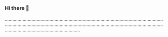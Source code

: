 ### Hi there 👋

...................................................................................................................................................................................................................................................................................................................